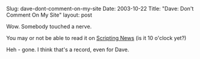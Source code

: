 Slug: dave-dont-comment-on-my-site
Date: 2003-10-22
Title: "Dave: Don't Comment On My Site"
layout: post

Wow. Somebody touched a nerve.

You may or not be able to read it on <a href="http://www.scripting.com">Scripting News</a> (is it 10 o&#39;clock yet?)

Heh - gone. I think that&#39;s a record, even for Dave.

